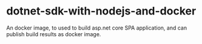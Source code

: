 # dotnet-sdk-with-nodejs-and-docker
An docker image, to used to build asp.net core SPA application, and can publish build results as docker image.
